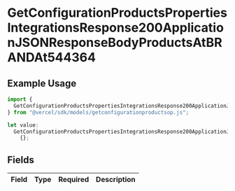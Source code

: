 # GetConfigurationProductsPropertiesIntegrationsResponse200ApplicationJSONResponseBodyProductsAtBRANDAt544364

## Example Usage

```typescript
import {
  GetConfigurationProductsPropertiesIntegrationsResponse200ApplicationJSONResponseBodyProductsAtBRANDAt544364,
} from "@vercel/sdk/models/getconfigurationproductsop.js";

let value:
  GetConfigurationProductsPropertiesIntegrationsResponse200ApplicationJSONResponseBodyProductsAtBRANDAt544364 =
    {};
```

## Fields

| Field       | Type        | Required    | Description |
| ----------- | ----------- | ----------- | ----------- |